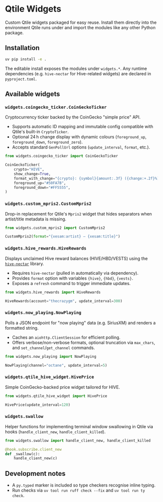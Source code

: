 # Qtile Widgets

Custom Qtile widgets packaged for easy reuse. Install them directly into the
environment Qtile runs under and import the modules like any other Python
package.

## Installation

```bash
uv pip install -e .
```

The editable install exposes the modules under `widgets.*`. Any runtime
dependencies (e.g. `hive-nectar` for Hive-related widgets) are declared in
`pyproject.toml`.

## Available widgets

### `widgets.coingecko_ticker.CoinGeckoTicker`

Cryptocurrency ticker backed by the CoinGecko "simple price" API.

- Supports automatic ID mapping and immutable config compatible with Qtile's
  built-in `CryptoTicker`.
- Optional 24 h change display with dynamic colours (`foreground_up`,
  `foreground_down`, `foreground_zero`).
- Accepts standard `GenPollUrl` options (`update_interval`, `format`, etc.).

```python
from widgets.coingecko_ticker import CoinGeckoTicker

CoinGeckoTicker(
    crypto="HIVE",
    show_change=True,
    format_with_change="{crypto}: {symbol}{amount:.3f} ({change:+.2f}%)",
    foreground_up="#50FA7B",
    foreground_down="#FF5555",
)
```

### `widgets.custom_mpris2.CustomMpris2`

Drop-in replacement for Qtile's `Mpris2` widget that hides separators when
artist/title metadata is missing.

```python
from widgets.custom_mpris2 import CustomMpris2

CustomMpris2(format="{xesam:artist} – {xesam:title}")
```

### `widgets.hive_rewards.HiveRewards`

Displays unclaimed Hive reward balances (HIVE/HBD/VESTS) using the
[`hive-nectar`](https://github.com/thecrazygm/hive-nectar) library.

- Requires `hive-nectar` (pulled in automatically via dependency).
- Provides `format` option with variables `{hive}`, `{hbd}`, `{vests}`.
- Exposes a `refresh` command to trigger immediate updates.

```python
from widgets.hive_rewards import HiveRewards

HiveRewards(account="thecrazygm", update_interval=300)
```

### `widgets.now_playing.NowPlaying`

Polls a JSON endpoint for "now playing" data (e.g. SiriusXM) and renders a
formatted string.

- Caches an `aiohttp.ClientSession` for efficient polling.
- Offers verbose/non-verbose formats, optional truncation via `max_chars`, and
  `set_channel`/`get_channel` commands.

```python
from widgets.now_playing import NowPlaying

NowPlaying(channel="octane", update_interval=5)
```

### `widgets.qtile_hive_widget.HivePrice`

Simple CoinGecko-backed price widget tailored for HIVE.

```python
from widgets.qtile_hive_widget import HivePrice

HivePrice(update_interval=120)
```

### `widgets.swallow`

Helper functions for implementing terminal window swallowing in Qtile via
hooks (`handle_client_new`, `handle_client_killed`).

```python
from widgets.swallow import handle_client_new, handle_client_killed

@hook.subscribe.client_new
def _swallow(c):
    handle_client_new(c)
```

## Development notes

- A `py.typed` marker is included so type checkers recognise inline typing.
- Run checks via `uv tool run ruff check --fix` and `uv tool run ty check`.
